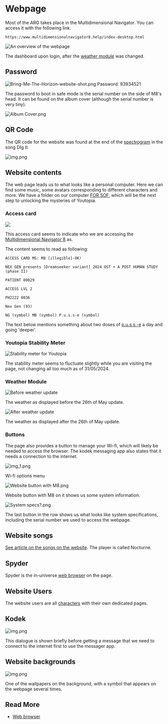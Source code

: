 # Webpage

Most of the ARG takes place in the Multidimensional Navigator. You can access 
it with the following link.

`https://www.multidimensionalnavigator8.help/index-desktop.html`

![An overview of the webpage](../Resources/webpage/webpage-overview.png)

The dashboard upon login, after the [weather module](#weather-module) was changed.

## Password

![Bring-Me-The-Horizon-website-shot.png](../Resources/webpage/Bring-Me-The-Horizon-website-shot.png)
Password: 93934521

The password to boot in safe mode is the serial number on the side of M8's
head. It can be found on the album cover (although the serial number is very tiny).

![Album Cover.png](../Resources/music/album_cover.png)

## QR Code

The QR code for the website was found at the end of the [spectrogram](music/spectrograms) 
in the song DIg It.

![img.png](../Resources/music/spectrograms/spectrogram_qr.png)

## Website contents

The web page leads us to what looks like a personal computer. Here we can find some music, 
some avatars corresponding to different characters and more. 
We have a folder on our computer [FOR SOF](files/for-sof), 
which will be the next step to unlocking the mysteries of Youtopia.

### Access card

![](../Resources/webpage/access-card2.png)

This access card seems to indicate who we are accessing the 
[Multidimensional Navigator 8](m8) as.

The content seems to read as following:
```
ACCESS CARD MS: M8 [illegible]-OK!

NEX GEN presents [Dreamseeker variant] 2024 OST + A POST HUMAN STUDY (phase II)

PATIENT 00029

ACCESS LVL 2

PH2222 0036

Nex Gen (93)

NG (symbol) MB (symbol) P.u.s.s-e (symbol)
```

The text below mentions something about two doses of [p.u.s.s.-e](lore/pusse) a day and 
going 'deeper'.

### Youtopia Stability Meter

![Stability meter for Youtopia](../Resources/webpage/youtopia_stability.png)

The stability meter seems to fluctuate slightly while you are visiting the page, not 
changing all too much as of 31/05/2024.

### Weather Module

![Before weather update](../Resources/webpage/weather_2605_old.png)

The weather as displayed before the 26th of May update.

![After weather update](../Resources/webpage/weather_update_26_05.png)

The weather as displayed after the 26th of May update.

### Buttons

The page also provides a button to manage your Wi-fi, which will likely be needed to access the browser. 
The kodek messaging app also states that it needs a connection to the internet.

![img_1.png](../Resources/webpage/wifi_screen.png)

Wi-fi options menu

![Website button with M8.png](../Resources/webpage/webpage-button-m8.png)

Website button with M8 on it shows us some system information.

![System specs?.png](../Resources/webpage/system_specs.png)

The last button in the row shows us what looks like system specifications, including the 
serial number we used to access the webpage.

## Website songs

[See article on the songs on the website](music/website-songs). The player is called Nocturne.

## Spyder

Spyder is the in-universe [web browser](webbrowser) on the page. 

## Website Users

The website users are all [characters](characters/characters) with their own dedicated pages.

## Kodek

![img.png](../Resources/webpage/kodek.png)

This dialogue is shown briefly before getting a message that we need to connect to the 
internet first to use the messager app.

## Website backgrounds

![img.png](../Resources/backgrounds/background-green-symbol.png)

One of the wallpapers on the background, with a symbol that appears on 
the webpage several times.

## Read More

- [Web browser](webbrowser)